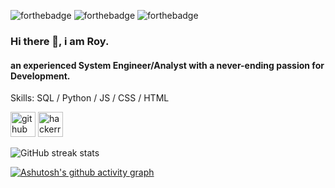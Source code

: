 ![forthebadge](https://forthebadge.com/images/badges/built-with-love.svg) ![forthebadge](https://forthebadge.com/images/badges/powered-by-coffee.svg) ![forthebadge](https://forthebadge.com/images/badges/made-with-javascript.svg)


### Hi there 👋, i am **Roy.**
#### an experienced System Engineer/Analyst with a **never-ending** passion for Development.

Skills: SQL / Python / JS / CSS / HTML 



[<img src='https://cdn.jsdelivr.net/npm/simple-icons@3.0.1/icons/github.svg' alt='github' height='40'>](https://github.com/roy1337)  [<img src='https://cdn.jsdelivr.net/npm/simple-icons@3.0.1/icons/hackerrank.svg' alt='hackerrank' height='40'>](royd1337)  


![GitHub streak stats](https://github-readme-streak-stats.herokuapp.com/?user=roy1337)  


[![Ashutosh's github activity graph](https://activity-graph.herokuapp.com/graph?username=roy1337&theme=dracula)](https://github.com/ashutosh00710/github-readme-activity-graph)



 

